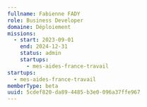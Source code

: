 ```yaml
---
fullname: Fabienne FADY
role: Business Developer
domaine: Déploiement
missions:
  - start: 2023-09-01
    end: 2024-12-31
    status: admin
    startups:
      - mes-aides-france-travail
startups:
  - mes-aides-france-travail
memberType: beta
uuid: 5cdef820-da89-4485-b3e0-096a37ffe967
---
```

